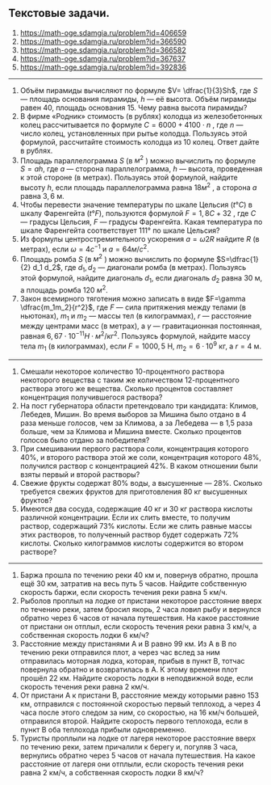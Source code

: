 ## Текстовые задачи.

1) https://math-oge.sdamgia.ru/problem?id=406659
2) https://math-oge.sdamgia.ru/problem?id=366590
3) https://math-oge.sdamgia.ru/problem?id=366582
4) https://math-oge.sdamgia.ru/problem?id=367637
5) https://math-oge.sdamgia.ru/problem?id=392836

***

1) Объём пирамиды вычисляют по формуле $V= \dfrac{1}{3}Sh$, где  $S$ — площадь основания пирамиды,  $h$ — её высота. Объём пирамиды равен $40$, площадь основания $15$. Чему равна высота пирамиды?
2) В фирме «Родник» стоимость (в рублях) колодца из железобетонных колец рассчитывается по формуле $C = 6000 + 4100 \cdot n$ , где $n$ — число колец, установленных при рытье колодца. Пользуясь этой формулой, рассчитайте стоимость колодца из $10$ колец. Ответ дайте в рублях.
3) Площадь параллелограмма  $S$ (в $м^2$ )  можно вычислить по формуле  $S=ah$, где  $a$ — сторона параллелограмма,  $h$ — высота, проведенная к этой стороне (в метрах). Пользуясь этой формулой, найдите высоту  $h$, если площадь параллелограмма равна  $18 м^2$ , а сторона  $a$  равна $3,6$ м.
4) Чтобы перевести значение температуры по шкале Цельсия ($t °C$) в шкалу Фаренгейта ($t °F$), пользуются формулой $F = 1,8C + 32$ , где $C$ — градусы Цельсия, $F$ — градусы Фаренгейта. Какая температура по шкале Фаренгейта соответствует $111°$ по шкале Цельсия?
5) Из формулы центростремительного ускорения $a = ω2R$ найдите $R$ (в метрах), если $ω = 4 с^{−1}$ и $a = 64 м/с^2$.
6) Площадь ромба  $S$ (в $м^2$ )  можно вычислить по формуле  $S=\dfrac{1}{2} d_1 d_2$, где  $d_1, d_2$  — диагонали ромба (в метрах). Пользуясь этой формулой, найдите диагональ  $d_1$, если диагональ $d_2$  равна $30$ м, а площадь ромба $120$ $м^2$.
7) Закон всемирного тяготения можно записать в виде $F=\gamma \dfrac{m_1m_2}{r^2}$, где $F$ — сила притяжения между телами (в ньютонах), $m_1$ и $m_2$ — массы тел (в килограммах), $r$ — расстояние между центрами масс (в метрах), а $\gamma$ — гравитационная постоянная, равная $6,67 \cdot 10^{−11} H\cdot м^2/кг^2$. Пользуясь формулой, найдите массу тела $m_1$ (в килограммах), если $F=1000,5$ Н, $m_2 =6 \cdot 10^9$  кг, а $r=4$ м.
   
***

1) Смешали некоторое количество 10-процентного раствора некоторого вещества с таким же количеством 12-процентного раствора этого же вещества. Сколько процентов составляет концентрация получившегося раствора?
2) На пост губернатора области претендовало три кандидата: Климов, Лебедев, Мишин. Во время выборов за Мишина было отдано в 4 раза меньше голосов, чем за Климова, а за Лебедева — в 1,5 раза больше, чем за Климова и Мишина вместе. Сколько процентов голосов было отдано за победителя?
3) При смешивании первого раствора соли, концентрация которого 40%, и второго раствора этой же соли, концентрация которого 48%, получился раствор с концентрацией 42%. В каком отношении были взяты первый и второй растворы?
4) Свежие фрукты содержат 80% воды, а высушенные — 28%. Сколько требуется свежих фруктов для приготовления 80 кг высушенных фруктов?
5) Имеются два сосуда, содержащие 40 кг и 30 кг раствора кислоты различной концентрации. Если их слить вместе, то получим раствор, содержащий 73% кислоты. Если же слить равные массы этих растворов, то полученный раствор будет содержать 72% кислоты. Сколько килограммов кислоты содержится во втором растворе?

***

1) Баржа прошла по течению реки 40 км и, повернув обратно, прошла ещё 30 км, затратив на весь путь 5 часов. Найдите собственную скорость баржи, если скорость течения реки равна 5 км/ч.
2) Рыболов проплыл на лодке от пристани некоторое расстояние вверх по течению реки, затем бросил якорь, 2 часа ловил рыбу и вернулся обратно через 6 часов от начала путешествия. На какое расстояние от пристани он отплыл, если скорость течения реки равна 3 км/ч, а собственная скорость лодки 6 км/ч?
3) Расстояние между пристанями А и В равно 99 км. Из А в В по течению реки отправился плот, а через час вслед за ним отправилась моторная лодка, которая, прибыв в пункт В, тотчас повернула обратно и возвратилась в А. К этому времени плот прошёл 22 км. Найдите скорость лодки в неподвижной воде, если скорость течения реки равна 2 км/ч.
4) От пристани А к пристани В, расстояние между которыми равно 153 км, отправился с постоянной скоростью первый теплоход, а через 4 часа после этого следом за ним, со скоростью, на 16 км/ч большей, отправился второй. Найдите скорость первого теплохода, если в пункт В оба теплохода прибыли одновременно.
5) Туристы проплыли на лодке от лагеря некоторое расстояние вверх по течению реки, затем причалили к берегу и, погуляв 3 часа, вернулись обратно через 5 часов от начала путешествия. На какое расстояние от лагеря они отплыли, если скорость течения реки равна 2 км/ч, а собственная скорость лодки 8 км/ч?